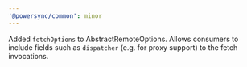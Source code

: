 ```yaml
---
'@powersync/common': minor
---
```


Added `fetchOptions` to AbstractRemoteOptions. Allows consumers to include fields such as `dispatcher` (e.g. for proxy support) to the fetch invocations.

